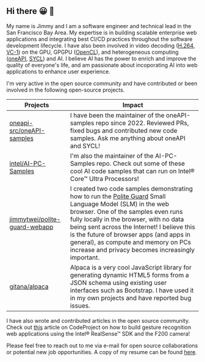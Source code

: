 ## Hi there 😀 👋

My name is Jimmy and I am a software engineer and technical lead in the San Francisco Bay Area. My expertise is in building scalable enterprise web applications and integrating best CI/CD practices throughout the software development lifecycle. I have also been involved in video decoding ([H.264](https://www.itu.int/rec/T-REC-H.264), [VC-1](https://en.wikipedia.org/wiki/VC-1)) on the GPU, GPGPU ([OpenCL](https://www.khronos.org/opencl)), and heterogeneous computing ([oneAPI](https://www.intel.com/content/www/us/en/developer/tools/oneapi/overview.html), [SYCL](https://www.khronos.org/sycl)) and AI. I believe AI has the power to enrich and improve the quality of everyone's life, and am passionate about incoporating AI into web applications to enhance user experience.

I'm very active in the open source community and have contributed or been involved in the following open-source projects.
 
| Projects                                                                          | Impact      |
| --------------------------------------------------------------------------------- | ----------- |
| [oneapi-src/oneAPI-samples](https://github.com/oneapi-src/oneAPI-samples)         | I have been the maintainer of the oneAPI-samples repo since 2022. Reviewed PRs, fixed bugs and contributed new code samples. Ask me anything about oneAPI and SYCL! |
| [intel/AI-PC-Samples](https://github.com/intel/AI-PC-Samples)                     | I'm also the maintainer of the AI-PC-Samples repo. Check out some of these cool AI code samples that can run on Intel® Core™ Ultra Processors! | 
| [jimmytwei/polite-guard-webapp](https://github.com/jimmytwei/polite-guard-webapp) | I created two code samples demonstrating how to run the [Polite Guard](https://huggingface.co/Intel/polite-guard) Small Language Model (SLM) in the web browser. One of the samples even runs fully locally in the browser, with no data being sent across the Internet! I believe this is the future of browser apps (and apps in general), as compute and memory on PCs increase and privacy becomes increasingly important. |
| [gitana/alpaca](https://github.com/gitana/alpaca)                                 | Alpaca is a very cool JavaScript library for generating dynamic HTML5 forms from a JSON schema using existing user interfaces such as Bootstrap. I have used it in my own projects and have reported bug issues. |

I have also wrote and contributed articles in the open source community. Check out [this](https://www.codeproject.com/Articles/1042478/Building-Gesture-Recognition-Web-Apps-with-Intel-R) article on CodeProject on how to build gesture recognition web applications using the Intel® RealSense™ SDK and the F200 camera!

Please feel free to reach out to me via e-mail for open source collaborations or potential new job opportunities. A copy of my resume can be found [here](./resume.pdf).
